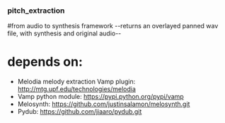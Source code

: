 ### pitch_extraction
#from audio to synthesis framework
--returns an overlayed panned wav file, with synthesis and original audio-- 

# depends on:
- Melodia melody extraction Vamp plugin: http://mtg.upf.edu/technologies/melodia
- Vamp python module: https://pypi.python.org/pypi/vamp
- Melosynth: https://github.com/justinsalamon/melosynth.git
- Pydub: https://github.com/jiaaro/pydub.git
